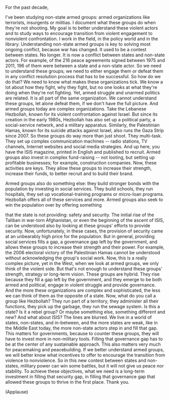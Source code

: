 
For the past decade,

I&#39;ve been studying non-state armed groups:
armed organizations like terrorists,
insurgents or militias.
I document what these groups do
when they&#39;re not shooting.
My goal is to better understand
these violent actors
and to study ways to encourage transition
from violent engagement
to nonviolent confrontation.
I work in the field, in the policy world
and in the library.
Understanding non-state armed groups
is key to solving most ongoing conflict,
because war has changed.
It used to be a contest between states.
No longer.
It is now a conflict between states
and non-state actors.
For example, of the 216 peace agreements
signed between 1975 and 2011,
196 of them were between a state
and a non-state actor.
So we need to understand these groups;
we need to either engage them
or defeat them in any conflict resolution
process that has to be successful.
So how do we do that?
We need to know what makes
these organizations tick.
We know a lot about
how they fight, why they fight,
but no one looks at what they&#39;re doing
when they&#39;re not fighting.
Yet, armed struggle
and unarmed politics are related.
It is all part of the same organization.
We cannot understand these groups,
let alone defeat them,
if we don&#39;t have the full picture.
And armed groups today
are complex organizations.
Take the Lebanese Hezbollah,
known for its violent
confrontation against Israel.
But since its creation in the early 1980s,
Hezbollah has also set up
a political party,
a social-service network,
and a military apparatus.
Similarly, the Palestinian Hamas,
known for its suicide attacks
against Israel,
also runs the Gaza Strip since 2007.
So these groups do way more
than just shoot.
They multi-task.
They set up complex
communication machines --
radio stations, TV channels,
Internet websites
and social media strategies.
And up here, you have the ISIS magazine,
printed in English
and published to recruit.
Armed groups also invest
in complex fund-raising --
not looting, but setting up
profitable businesses;
for example, construction companies.
Now, these activities are keys.
They allow these groups
to increase their strength,
increase their funds,
to better recruit
and to build their brand.

Armed groups also do something else:
they build stronger bonds
with the population
by investing in social services.
They build schools, they run hospitals,
they set up vocational-training programs
or micro-loan programs.
Hezbollah offers all
of these services and more.
Armed groups also seek
to win the population over
by offering something

that the state is not providing:
safety and security.
The initial rise of the Taliban
in war-torn Afghanistan,
or even the beginning
of the ascent of ISIS,
can be understood also by looking
at these groups&#39; efforts
to provide security.
Now, unfortunately, in these cases,
the provision of security
came at an unbearably high price
for the population.
But in general, providing
social services fills a gap,
a governance gap left by the government,
and allows these groups
to increase their strength
and their power.
For example, the 2006 electoral victory
of the Palestinian Hamas
cannot be understood without
acknowledging the group&#39;s social work.
Now, this is a really complex picture,
yet in the West,
when we look at armed groups,
we only think of the violent side.
But that&#39;s not enough to understand
these groups&#39; strength,
strategy or long-term vision.
These groups are hybrid.
They rise because they fill a gap
left by the government,
and they emerge
to be both armed and political,
engage in violent struggle
and provide governance.
And the more these organizations
are complex and sophisticated,
the less we can think of them
as the opposite of a state.
Now, what do you call
a group like Hezbollah?
They run part of a territory,
they administer all their functions,
they pick up the garbage,
they run the sewage system.
Is this a state? Is it a rebel group?
Or maybe something else,
something different and new?
And what about ISIS?
The lines are blurred.
We live in a world of states,
non-states, and in-between,
and the more states are weak,
like in the Middle East today,
the more non-state actors
step in and fill that gap.
This matters for governments,
because to counter these groups,
they will have to invest more
in non-military tools.
Filling that governance gap
has to be at the center
of any sustainable approach.
This also matters very much
for peacemaking and peacebuilding.
If we better understand armed groups,
we will better know
what incentives to offer
to encourage the transition
from violence to nonviolence.
So in this new contest
between states and non-states,
military power can win some battles,
but it will not give us
peace nor stability.
To achieve these objectives,
what we need is a long-term investment
in filling that security gap,
in filling that governance gap
that allowed these groups
to thrive in the first place.
Thank you.

(Applause)

